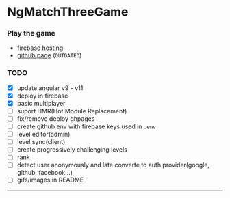 # NgMatchThreeGame

### Play the game
 - [firebase hosting](https://ng-match-three-game-37663.web.app)
 - [github page](https://jefersonbelmiro.github.io/ng-match-three-game/) (`OUTDATED`)

### TODO
- [x] update angular v9 - v11
- [x] deploy in firebase
- [x] basic multiplayer
- [ ] suport HMR(Hot Module Replacement)
- [ ] fix/remove deploy ghpages
- [ ] create github env with firebase keys used in `.env`
- [ ] level editor(admin)
- [ ] level sync(client)
- [ ] create progressively challenging levels
- [ ] rank
- [ ] detect user anonymously and late converte to auth provider(google, github, facebook...)
- [ ] gifs/images in README
---
